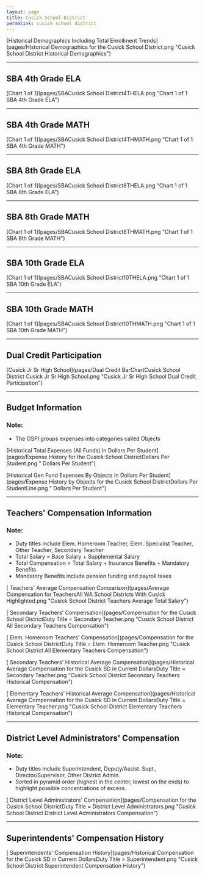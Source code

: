 ```yaml
---
layout: page
title: Cusick School District
permalink: cusick school district
---
```



[Historical Demographics Including Total Enrollment Trends](pages/Historical Demographics for the Cusick School District.png "Cusick School District Historical Demographics")

___

## SBA 4th Grade ELA

[Chart 1 of 1](pages/SBACusick School District4THELA.png "Chart 1 of 1 SBA 4th Grade ELA")


___

## SBA 4th Grade MATH

[Chart 1 of 1](pages/SBACusick School District4THMATH.png "Chart 1 of 1 SBA 4th Grade MATH")


___

## SBA 8th Grade ELA

[Chart 1 of 1](pages/SBACusick School District8THELA.png "Chart 1 of 1 SBA 8th Grade ELA")


___

## SBA 8th Grade MATH

[Chart 1 of 1](pages/SBACusick School District8THMATH.png "Chart 1 of 1 SBA 8th Grade MATH")


___

## SBA 10th Grade ELA

[Chart 1 of 1](pages/SBACusick School District10THELA.png "Chart 1 of 1 SBA 10th Grade ELA")


___

## SBA 10th Grade MATH

[Chart 1 of 1](pages/SBACusick School District10THMATH.png "Chart 1 of 1 SBA 10th Grade MATH")


___

## Dual Credit Participation

[Cusick Jr Sr High School](pages/Dual Credit BarChartCusick School District Cusick Jr Sr High School.png "Cusick Jr Sr High School Dual Credit Participation")


___

## Budget Information
### Note:
- The OSPI groups expenses into categories called Objects

[Historical Total Expenses (All Funds) In Dollars Per Student](pages/Expense History for the Cusick School DistrictDollars Per Student.png " Dollars Per Student")

[Historical Gen Fund Expenses By Objects In Dollars Per Student](pages/Expense History by Objects for the Cusick School DistrictDollars Per StudentLine.png " Dollars Per Student")


___

## Teachers' Compensation Information
### Note:
- Duty titles include Elem. Homeroom Teacher, Elem. Specialist Teacher, Other Teacher, Secondary Teacher
- Total Salary = Base Salary + Supplemental Salary
- Total Compensation = Total Salary + Insurance Benefits + Mandatory Benefits
- Mandatory Benefits include pension funding and payroll taxes

[ Teachers' Average Compensation Comparison](pages/Average Compensation for TeachersAll WA School Districts With Cusick Highlighted.png "Cusick School District Teachers Average Total Salary")

[ Secondary Teachers' Compensation](pages/Compensation for the Cusick School DistrictDuty Title = Secondary Teacher.png "Cusick School District All Secondary Teachers Compensation")

[ Elem. Homeroom Teachers' Compensation](pages/Compensation for the Cusick School DistrictDuty Title = Elem. Homeroom Teacher.png "Cusick School District All Elementary Teachers Compensation")

[ Secondary Teachers' Historical Average Compensation](pages/Historical Average Compensation for the Cusick SD in Current DollarsDuty Title = Secondary Teacher.png "Cusick School District Secondary Teachers Historical Compensation")

[ Elementary Teachers' Historical Average Compensation](pages/Historical Average Compensation for the Cusick SD in Current DollarsDuty Title = Elementary Teacher.png "Cusick School District Elementary Teachers Historical Compensation")


___

## District Level Administrators' Compensation

### Note:
- Duty titles include Superintendent, Deputy/Assist. Supt., Director/Supervisor, Other District Admin.
- Sorted in pyramid order (highest in the center, lowest on the ends) to highlight possible concentrations of excess.

[ District Level Administrators' Compensation](pages/Compensation for the Cusick School DistrictDuty Title = District Level Administrators.png "Cusick School District District Level Administrators Compensation")


___

## Superintendents' Compensation History

[ Superintendents' Compensation History](pages/Historical Compensation for the Cusick SD in Current DollarsDuty Title = Superintendent.png "Cusick School District Superintendent Compensation History")

